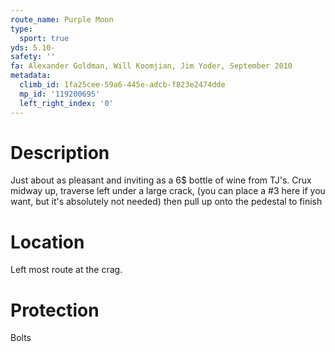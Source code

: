```yaml
---
route_name: Purple Moon
type:
  sport: true
yds: 5.10-
safety: ''
fa: Alexander Goldman, Will Koomjian, Jim Yoder, September 2010
metadata:
  climb_id: 1fa25cee-59a6-445e-adcb-f823e2474dde
  mp_id: '119200695'
  left_right_index: '0'
---
```

# Description
Just about as pleasant and inviting as a 6$ bottle of wine from TJ's. Crux midway up, traverse left under a large crack, (you can place a #3 here if you want, but it's absolutely not needed) then pull up onto the pedestal to finish

# Location
Left most route at the crag.

# Protection
Bolts
